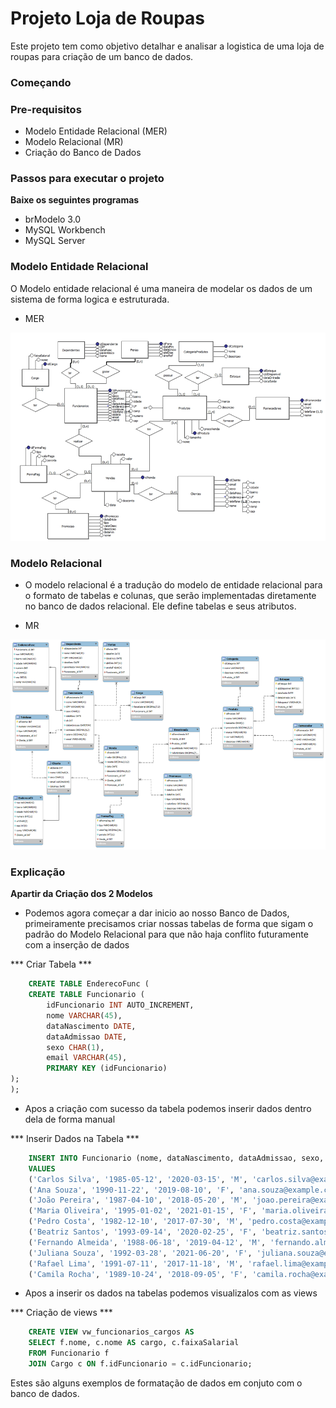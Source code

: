 # Projeto Loja de Roupas

Este projeto tem como objetivo detalhar e analisar a logistica de uma loja de roupas para criação de um banco de dados.

### Começando

### Pre-requisitos

- Modelo Entidade Relacional (MER)
- Modelo Relacional (MR)
- Criação do Banco de Dados

### Passos para executar o projeto

**Baixe os seguintes programas**

- brModelo 3.0
- MySQL Workbench
- MySQL Server

### Modelo Entidade Relacional

O Modelo entidade relacional é uma maneira de modelar os dados de um sistema de forma logica e estruturada.

- MER

![alt text](image.png)

### Modelo Relacional 

- O modelo relacional é a tradução do modelo de entidade relacional para o formato de tabelas e colunas, que serão implementadas diretamente no banco de dados relacional. Ele define tabelas e seus atributos.

- MR

![alt text](image-2.png)

### Explicação

**Apartir da Criação dos 2 Modelos**

- Podemos agora começar a dar inicio ao nosso Banco de Dados, primeiramente precisamos criar nossas tabelas de forma que sigam o padrão do Modelo Relacional para que não haja conflito futuramente com a inserção de dados

*** Criar Tabela ***
```sql 
    CREATE TABLE EnderecoFunc (
    CREATE TABLE Funcionario (
        idFuncionario INT AUTO_INCREMENT,
        nome VARCHAR(45),
        dataNascimento DATE,
        dataAdmissao DATE,
        sexo CHAR(1),
        email VARCHAR(45),
        PRIMARY KEY (idFuncionario)
);
);
```

- Apos a criação com sucesso da tabela podemos inserir dados dentro dela de forma manual

*** Inserir Dados na Tabela ***

```sql 
    INSERT INTO Funcionario (nome, dataNascimento, dataAdmissao, sexo, email)
    VALUES
    ('Carlos Silva', '1985-05-12', '2020-03-15', 'M', 'carlos.silva@example.com'),
    ('Ana Souza', '1990-11-22', '2019-08-10', 'F', 'ana.souza@example.com'),
    ('João Pereira', '1987-04-10', '2018-05-20', 'M', 'joao.pereira@example.com'),
    ('Maria Oliveira', '1995-01-02', '2021-01-15', 'F', 'maria.oliveira@example.com'),
    ('Pedro Costa', '1982-12-10', '2017-07-30', 'M', 'pedro.costa@example.com'),
    ('Beatriz Santos', '1993-09-14', '2020-02-25', 'F', 'beatriz.santos@example.com'),
    ('Fernando Almeida', '1988-06-18', '2019-04-12', 'M', 'fernando.almeida@example.com'),
    ('Juliana Souza', '1992-03-28', '2021-06-20', 'F', 'juliana.souza@example.com'),
    ('Rafael Lima', '1991-07-11', '2017-11-18', 'M', 'rafael.lima@example.com'),
    ('Camila Rocha', '1989-10-24', '2018-09-05', 'F', 'camila.rocha@example.com');
```

- Apos a inserir os dados na tabelas podemos visualizalos com as views

*** Criação de views ***

```sql
    CREATE VIEW vw_funcionarios_cargos AS
    SELECT f.nome, c.nome AS cargo, c.faixaSalarial
    FROM Funcionario f
    JOIN Cargo c ON f.idFuncionario = c.idFuncionario;

```

Estes são alguns exemplos de formatação de dados em conjuto com o banco de dados.

